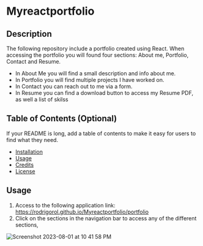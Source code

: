 # Myreactportfolio

## Description

The following repository include a portfolio created using React. When accessing the portfolio you will found four sections: About me, Portfolio, Contact and Resume.
- In About Me you will find a small description and info about me.
- In Portfolio you will find multiple projects I have worked on.
- In Contact you can reach out to me via a form.
- In Resume you can find a download button to access my Resume PDF, as well a list of skilss

## Table of Contents (Optional)

If your README is long, add a table of contents to make it easy for users to find what they need.

- [Installation](#installation)
- [Usage](#usage)
- [Credits](#credits)
- [License](#license)

## Usage
1. Access to the following application link: https://rodrigorol.github.io/Myreactportfolio/portfolio
2. Click on the sections in the navigation bar to access any of the different sections,

![Screenshot 2023-08-01 at 10 41 58 PM](https://github.com/RodrigoRoL/Myreactportfolio/assets/126302497/b5541a40-913b-4fb0-88e6-fefa4e067ebd)
